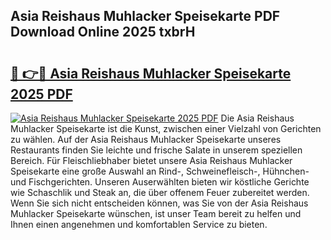 ## Asia Reishaus Muhlacker Speisekarte PDF Download Online 2025 txbrH

# <h2><a href="http://gceb0i.nevu.top/?p=Asia+Reishaus+Muhlacker+Speisekarte">🔗 👉🔴 Asia Reishaus Muhlacker Speisekarte 2025 PDF</a></h2>

[![Asia Reishaus Muhlacker Speisekarte 2025 PDF](https://i.imgur.com/dBaPXMq.png)](http://gceb0i.nevu.top/?p=Asia+Reishaus+Muhlacker+Speisekarte)
Die Asia Reishaus Muhlacker Speisekarte ist die Kunst, zwischen einer Vielzahl von Gerichten zu wählen. Auf der Asia Reishaus Muhlacker Speisekarte unseres Restaurants finden Sie leichte und frische Salate in unserem speziellen Bereich. Für Fleischliebhaber bietet unsere Asia Reishaus Muhlacker Speisekarte eine große Auswahl an Rind-, Schweinefleisch-, Hühnchen- und Fischgerichten. Unseren Auserwählten bieten wir köstliche Gerichte wie Schaschlik und Steak an, die über offenem Feuer zubereitet werden. Wenn Sie sich nicht entscheiden können, was Sie von der Asia Reishaus Muhlacker Speisekarte wünschen, ist unser Team bereit zu helfen und Ihnen einen angenehmen und komfortablen Service zu bieten.
